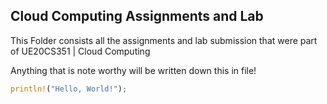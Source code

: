 ## Cloud Computing Assignments and Lab
This Folder consists all the assignments and lab submission that were part of UE20CS351 | Cloud Computing

Anything that is note worthy will be written down this in file!
```rust
println!("Hello, World!");
```